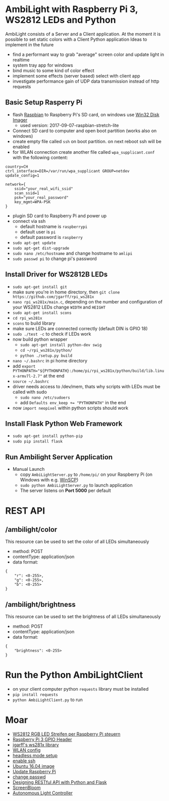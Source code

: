 # AmbiLight with Raspberry Pi 3, WS2812 LEDs and Python
AmbiLight consists of a Server and a Client application.
At the moment it is possible to set static colors with a Client Python application
Ideas to implement in the future
* find a performant way to grab "average" screen color and update light in realtime
* system tray app for windows
* bind music to some kind of color effect
* implement some effects (server based) select with client app
* investigate performance gain of UDP data transmission instead of http requests

## Basic Setup Rasperry Pi
* flash [Raspbian](https://www.raspberrypi.org/downloads/raspbian/) to Raspberry Pi's SD card, on windows use [Win32 Disk Imager](https://sourceforge.net/projects/win32diskimager/)
  * used version: 2017-09-07-raspbian-stretch-lite
* Connect SD card to computer and open boot partition (works also on windows)
* create empty file called ``ssh`` on boot partition. on next reboot ssh will be enabled
* for WLAN connection create another file called ``wpa_supplicant.conf`` with the following content:

```
country=CH
ctrl_interface=DIR=/var/run/wpa_supplicant GROUP=netdev
update_config=1

network={
    ssid="your_real_wifi_ssid"
    scan_ssid=1
    psk="your_real_password"
    key_mgmt=WPA-PSK
}
```
* plugin SD card to Raspberry Pi and power up
* connect via ssh
  * default hostname is ``raspberrypi``
  * default user is ``pi``
  * default password is ``raspberry``
* ``sudo apt-get update``
* ``sudo apt-get dist-upgrade``
* ``sudo nano /etc/hostname`` and change hostname to ``amlipi``
* ``sudo passwd pi`` to change pi's password

## Install Driver for WS2812B LEDs
* ``sudo apt-get install git``
* make sure you're in home directory, then ``git clone https://github.com/jgarff/rpi_ws281x``
* ``nano rpi_ws281x/main.c``, depending on the number and configuration of your WS2812 LEDs change ``WIDTH`` and ``HEIGHT``
* ``sudo apt-get install scons``
* ``cd rpi_ws281x``
* ``scons`` to build library
* make sure LEDs are connected correctly (default DIN is GPIO 18)
* ``sudo ./test -c`` to check if LEDs work
* now build python wrapper
  * ``sudo apt-get install python-dev swig``
  * ``cd ~/rpi_ws281x/python/``
  * ``python ./setup.py build``
* ``nano ~/.bashrc`` in pi home directory
* add ``export PYTHONPATH="${PYTHONPATH}:/home/pi/rpi_ws281x/python/build/lib.linux-armv7l-2.7"`` at the end
* ``source ~/.bashrc``
* driver needs access to /dev/mem, thats why scripts with LEDs must be called with sudo
  * ``sudo nano /etc/sudoers``
  * add ``Defaults env_keep += "PYTHONPATH"`` in the end
* now ``import neopixel`` within python scripts should work


## Install Flask Python Web Framework
* ``sudo apt-get install python-pip``
* ``sudo pip install flask``


## Run Ambilight Server Application
* Manual Launch
  * copy ``AmbiLightServer.py`` to ``/home/pi/`` on your Raspberry Pi (on Windows
    with e.g. [WinSCP](https://winscp.net/eng/docs/lang:de))
  * ``sudo python AmbiLightServer.py`` to launch application
  * The server listens on **Port 5000** per default

# REST API

## /ambilight/color
This resource can be used to set the color of all LEDs simultaneously
* method: POST
* contentType: application/json
* data format:
```
{
    "r": <0-255>,
    "g": <0-255>,
    "b": <0-255>
}
```

## /ambilight/brightness
This resource can be used to set the brightness of all LEDs simultaneously
* method: POST
* contentType: application/json
* data format:
```
{
    "brightness": <0-255>
}
```

# Run the Python AmbiLightClient
* on your client computer python ``requests`` library must be installed
* ``pip install requests``
* ``python AmbiLightClient.py`` to run

# Moar
* [WS2812 RGB LED Streifen per Raspberry Pi steuern](https://tutorials-raspberrypi.de/raspberry-pi-ws2812-ws2811b-rgb-led-streifen-steuern/)
* [Raspberry Pi 3 GPIO Header](https://www.element14.com/community/servlet/JiveServlet/previewBody/73950-102-11-339300/pi3_gpio.png)
* [jgarff's ws281x library](https://github.com/jgarff/rpi_ws281x)
* [WLAN config](https://www.raspberrypi.org/documentation/configuration/wireless/wireless-cli.md)
* [headless mode setup](https://www.raspberrypi.org/forums/viewtopic.php?t=191252)
* [enable ssh](https://www.raspberrypi.org/documentation/remote-access/ssh/)
* [Ubuntu 16.04 image](https://www.ubuntu.com/download/desktop/thank-you?country=CH&version=16.04.3&architecture=amd64)
* [Update Raspberry Pi](https://www.raspberrypi.org/documentation/raspbian/updating.md)
* [change passwd](https://www.raspberrypi.org/documentation/linux/usage/users.md)
* [Designing RESTful API with Python and Flask](https://blog.miguelgrinberg.com/post/designing-a-restful-api-with-python-and-flask)
* [ScreenBloom](http://www.screenbloom.com/)
* [Autonomous Light Controller](http://klautesblog.blogspot.ch/2013/03/autonomous-light-controller.html)

